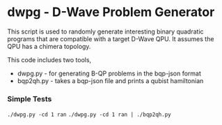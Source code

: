 # dwpg - D-Wave Problem Generator

This script is used to randomly generate interesting binary quadratic programs that are compatible with a target D-Wave QPU.  It assumes the QPU has a chimera topology.

This code includes two tools,
* dwpg.py - for generating B-QP problems in the bqp-json format
* bqp2qh.py - takes a bqp-json file and prints a qubist hamiltonian

### Simple Tests

`./dwpg.py -cd 1 ran`
`./dwpg.py -cd 1 ran | ./bqp2qh.py`
